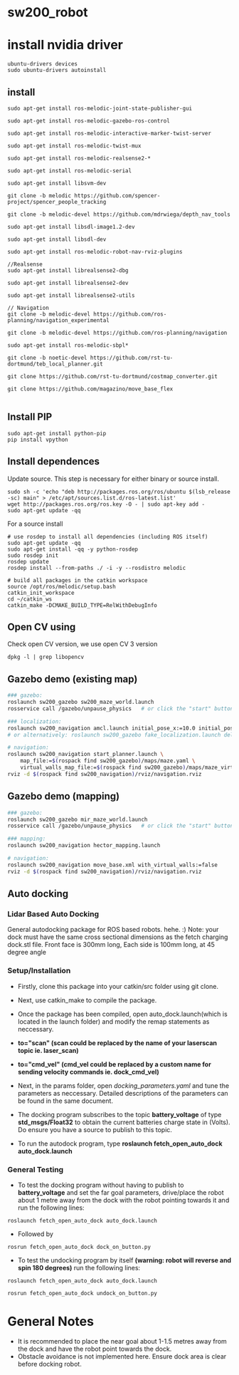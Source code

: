 # sw200_robot
# install nvidia driver
```
ubuntu-drivers devices
sudo ubuntu-drivers autoinstall
```
## install
```
sudo apt-get install ros-melodic-joint-state-publisher-gui

sudo apt-get install ros-melodic-gazebo-ros-control

sudo apt-get install ros-melodic-interactive-marker-twist-server

sudo apt-get install ros-melodic-twist-mux

sudo apt-get install ros-melodic-realsense2-*

sudo apt-get install ros-melodic-serial
 
sudo apt-get install libsvm-dev
 
git clone -b melodic https://github.com/spencer-project/spencer_people_tracking
 
git clone -b melodic-devel https://github.com/mdrwiega/depth_nav_tools
 
sudo apt-get install libsdl-image1.2-dev
 
sudo apt-get install libsdl-dev

sudo apt-get install ros-melodic-robot-nav-rviz-plugins

//Realsense
sudo apt-get install librealsense2-dbg

sudo apt-get install librealsense2-dev 

sudo apt-get install librealsense2-utils

// Navigation
git clone -b melodic-devel https://github.com/ros-planning/navigation_experimental

git clone -b melodic-devel https://github.com/ros-planning/navigation

sudo apt-get install ros-melodic-sbpl*

git clone -b noetic-devel https://github.com/rst-tu-dortmund/teb_local_planner.git

git clone https://github.com/rst-tu-dortmund/costmap_converter.git

git clone https://github.com/magazino/move_base_flex


 ```
## Install PIP
```
sudo apt-get install python-pip
pip install vpython
```
## Install dependences
Update source. This step is necessary for either binary or source install.
```
sudo sh -c 'echo "deb http://packages.ros.org/ros/ubuntu $(lsb_release -sc) main" > /etc/apt/sources.list.d/ros-latest.list'
wget http://packages.ros.org/ros.key -O - | sudo apt-key add -
sudo apt-get update -qq
```
For a source install
```
# use rosdep to install all dependencies (including ROS itself)
sudo apt-get update -qq
sudo apt-get install -qq -y python-rosdep
sudo rosdep init
rosdep update
rosdep install --from-paths ./ -i -y --rosdistro melodic

# build all packages in the catkin workspace
source /opt/ros/melodic/setup.bash
catkin_init_workspace
cd ~/catkin_ws
catkin_make -DCMAKE_BUILD_TYPE=RelWithDebugInfo
```
## Open CV using

Check open CV version, we use open CV 3 version
```
dpkg -l | grep libopencv
```

Gazebo demo (existing map)
--------------------------

```bash
### gazebo:
roslaunch sw200_gazebo sw200_maze_world.launch
rosservice call /gazebo/unpause_physics   # or click the "start" button in the Gazebo GUI

### localization:
roslaunch sw200_navigation amcl.launch initial_pose_x:=10.0 initial_pose_y:=10.0
# or alternatively: roslaunch sw200_gazebo fake_localization.launch delta_x:=-10.0 delta_y:=-10.0

# navigation:
roslaunch sw200_navigation start_planner.launch \
    map_file:=$(rospack find sw200_gazebo)/maps/maze.yaml \
    virtual_walls_map_file:=$(rospack find sw200_gazebo)/maps/maze_virtual_walls.yaml
rviz -d $(rospack find sw200_navigation)/rviz/navigation.rviz
```

Gazebo demo (mapping)
---------------------

```bash
### gazebo:
roslaunch sw200_gazebo mir_maze_world.launch
rosservice call /gazebo/unpause_physics   # or click the "start" button in the Gazebo GUI

### mapping:
roslaunch sw200_navigation hector_mapping.launch

# navigation:
roslaunch sw200_navigation move_base.xml with_virtual_walls:=false
rviz -d $(rospack find sw200_navigation)/rviz/navigation.rviz
```

Auto docking
--------------------------
### Lidar Based Auto Docking

General autodocking package for ROS based robots. hehe. :)
Note: your dock must have the same cross sectional dimensions as the fetch charging dock.stl file.  Front face is 300mm long, Each side is 100mm long, at 45 degree angle

### Setup/Installation
 * Firstly, clone this package into your catkin/src folder using git clone. 
 * Next, use catkin_make to compile the package.
 * Once the package has been compiled, open auto_dock.launch(which is located in the launch folder) and modify the remap statements as neccessary. 
 * **to="scan" (scan could be replaced by the name of your laserscan topic ie. laser_scan)**
 * **to="cmd_vel" (cmd_vel could be replaced by a custom name for sending velocity commands ie. dock_cmd_vel)**
 * Next, in the params folder, open *docking_parameters.yaml* and tune the parameters as neccessary. Detailed descriptions of the    parameters can be found in the same document.
 * The docking program subscribes to the topic **battery_voltage** of type **std_msgs/Float32** to obtain the current batteries    charge state in (Volts). Do ensure you have a source to publish to this topic.
 
 * To run the autodock program, type **roslaunch fetch_open_auto_dock auto_dock.launch**
 
### General Testing
* To test the docking program without having to publish to **battery_voltage** and set the far goal parameters, drive/place the robot about 1 metre away from the dock with the robot pointing towards it and run the following lines:

```
roslaunch fetch_open_auto_dock auto_dock.launch
```

 * Followed by 
```
rosrun fetch_open_auto_dock dock_on_button.py
```
 
* To test the undocking program by itself **(warning: robot will reverse and spin 180 degrees)** run the following lines:

```
roslaunch fetch_open_auto_dock auto_dock.launch
 
rosrun fetch_open_auto_dock undock_on_button.py
```

# General Notes
* It is recommended to place the near goal about 1-1.5 metres away from the dock and have the robot point towards the dock. 
* Obstacle avoidance is not implemented here. Ensure dock area is clear before docking robot. 



